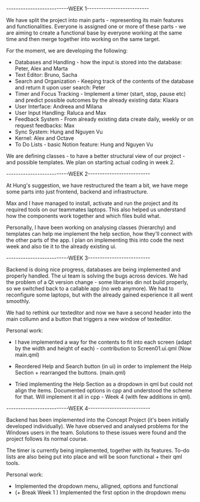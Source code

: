 --------------------------WEEK 1--------------------------

We have split the project into main parts - representing its main features and functionalities. 
Everyone is assigned one or more of these parts - we are aiming to create a functional base by everyone working at the same time and then merge together into working on the same target. 

For the moment, we are developing the following:
- Databases and Handling - how the input is stored into the database: Peter, Alex and Marta 
- Text Editor: Bruno, Sacha 
- Search and Organization - Keeping track of the contents of the database and return it upon user search: Peter
- Timer and Focus Tracking - Implement a timer (start, stop, pause etc) and predict possible outcomes by the already existing data: Klaara
- User Interface: Andreea and Milana
- User Input Handling: Raluca and Max
- Feedback System - From already existing data create daily, weekly or on request feedbacks: Max 
- Sync System: Hung and Nguyen Vu
- Kernel: Alex and Octave
- To Do Lists - basic Notion feature: Hung and Nguyen Vu

We are defining classes - to have a better structural view of our project - and possible templates.
We plan on starting actual coding in week 2.


--------------------------WEEK 2--------------------------

At Hung's suggestion, we have restructured the team a bit, we have mege some parts into just frontend, backend and infrastructure.

Max and I have managed to install, activate and run the project and its required tools on our teammates laptops. This also helped us understand how the components work together and which files build what.

Personally, I have been working on analysing classes (hierarchy) and templates can help me implement the help section, how they'll connect with the other parts of the app. I plan on implementing this into code the next week and also tie it to the already existing ui. 

--------------------------WEEK 3--------------------------

Backend is doing nice progress, databases are being implemented and properly handled. The ui team is solving the bugs across devices.
We had the problem of a Qt version change - some libraries din not build properly, so we switched back to a callable app (no web anymore).
We had to reconfigure some laptops, but with the already gained experience it all went smoothly.

We had to rethink our texteditor and now we have a second header into the main collumn and a button that triggers a new window of texteditor.

Personal work:
 - I have implemented a way for the contents to fit into each screen (adapt by the width and height of each) - contribution to Screen01.ui.qml (Now main.qml)
 - Reordered Help and Search button (in ui) in order to implement the Help Section + rearranged the buttons. (main.qml)

 - Tried implementing the Help Section as a dropdown in qml but could not align the items. 
 Documented options in cpp and understood the scheme for that. 
 Will implement it all in cpp - Week 4 (with few additions in qml).
 

--------------------------WEEK 4--------------------------

Backend has been implemented into the Concept Project (it's been initially developed individually).
We have observed and analysed problems for the Windows users in the team. Solutions to these issues were found and the project follows its normal course. 

The timer is currently being implemented, together with its features. To-do lists are also being put into place and will be soon functional + their qml tools.

Personal work:
- Implemented the dropdown menu, alligned, options and functional
- (+ Break Week 1 ) Implemented the first option in the dropdown menu
